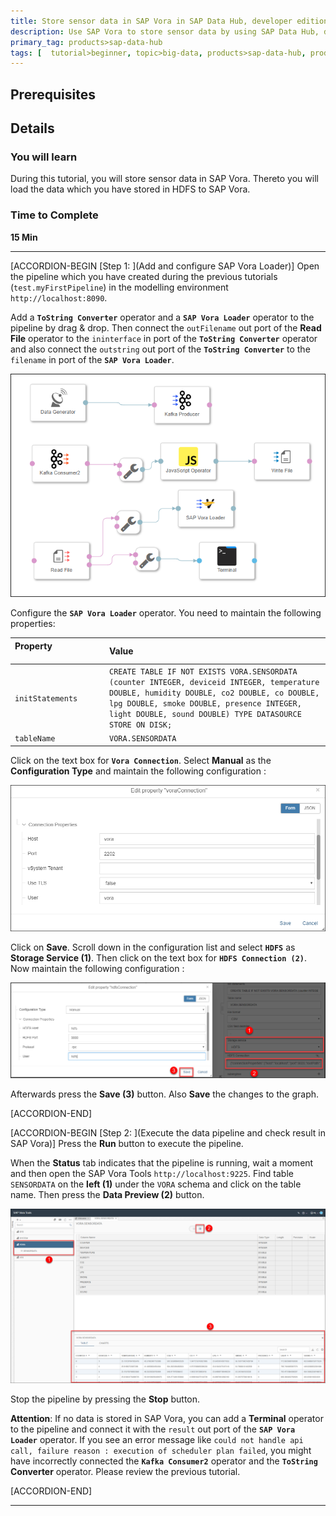 ```yaml
---
title: Store sensor data in SAP Vora in SAP Data Hub, developer edition 2.3
description: Use SAP Vora to store sensor data by using SAP Data Hub, developer edition 2.3.
primary_tag: products>sap-data-hub
tags: [  tutorial>beginner, topic>big-data, products>sap-data-hub, products>sap-vora ]
---
```


## Prerequisites

## Details
### You will learn  
During this tutorial, you will store sensor data in SAP Vora. Thereto you will load the data which you have stored in HDFS to SAP Vora.

### Time to Complete
**15 Min**

---

[ACCORDION-BEGIN [Step 1: ](Add and configure SAP Vora Loader)]
Open the pipeline which you have created during the previous tutorials (`test.myFirstPipeline`) in the modelling environment `http://localhost:8090`.

Add a **`ToString Converter`** operator and a **`SAP Vora Loader`** operator to the pipeline by drag & drop. Then connect the `outFilename` out port of the **Read File** operator to the `ininterface` in port of the **`ToString Converter`** operator and also connect the `outstring` out port of the **`ToString Converter`** to the `filename` in port of the **`SAP Vora Loader`**.

![picture_01](./datahub-pipelines-v2-storeinvora_01.png)  

Configure the **`SAP Vora Loader`** operator. You need to maintain the following properties:

| Property &nbsp;&nbsp;&nbsp;&nbsp;&nbsp;&nbsp;&nbsp;&nbsp;&nbsp;&nbsp;&nbsp;&nbsp;&nbsp;&nbsp;&nbsp;&nbsp;&nbsp;&nbsp;&nbsp;&nbsp;&nbsp;&nbsp;&nbsp;&nbsp;&nbsp;&nbsp;&nbsp;&nbsp;&nbsp;&nbsp;&nbsp;&nbsp;&nbsp;&nbsp;                     | Value                                |
| :------------------------------ | :------------------------------------ |
| `initStatements`               | `CREATE TABLE IF NOT EXISTS VORA.SENSORDATA (counter INTEGER, deviceid INTEGER, temperature DOUBLE, humidity DOUBLE, co2 DOUBLE, co DOUBLE, lpg DOUBLE, smoke DOUBLE, presence INTEGER, light DOUBLE, sound DOUBLE) TYPE DATASOURCE STORE ON DISK;`   |
| `tableName`                    | `VORA.SENSORDATA`                         |

Click on the text box for **`Vora Connection`**. Select **Manual** as the **Configuration Type** and maintain the following configuration :

![picture_03](./datahub-pipelines-v2-storeinvora_03.png)

Click on **Save**. Scroll down in the configuration list and select **`HDFS`** as **Storage Service (1)**. Then click on the text box for **`HDFS Connection (2)`**. Now maintain the following configuration :

![picture_04](./datahub-pipelines-v2-storeinvora_04.png)

Afterwards press the **Save (3)** button. Also **Save** the changes to the graph.


[ACCORDION-END]

[ACCORDION-BEGIN [Step 2: ](Execute the data pipeline and check result in SAP Vora)]
Press the **Run** button to execute the pipeline.

When the **Status** tab indicates that the pipeline is running, wait a moment and then open the SAP Vora Tools `http://localhost:9225`.
Find table `SENSORDATA` on the **left (1)** under the `VORA` schema and click on the table name. Then press the **Data Preview (2)**  button.

![picture_02](./datahub-pipelines-v2-storeinvora_02.png)  

Stop the pipeline by pressing the **Stop** button.

**Attention**: If no data is stored in SAP Vora, you can add a **Terminal** operator to the pipeline and connect it with the `result` out port of the **`SAP Vora Loader`** operator. If you see an error message like `could not handle api call, failure reason : execution of scheduler plan failed`, you might have incorrectly connected the **`Kafka Consumer2`** operator and the **`ToString` Converter** operator. Please review the previous tutorial.


[ACCORDION-END]

---

